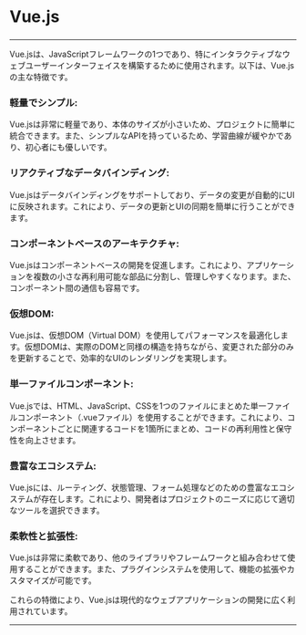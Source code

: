 
# Vue.js
### 
---


Vue.jsは、JavaScriptフレームワークの1つであり、特にインタラクティブなウェブユーザーインターフェイスを構築するために使用されます。以下は、Vue.jsの主な特徴です。

### 軽量でシンプル:
Vue.jsは非常に軽量であり、本体のサイズが小さいため、プロジェクトに簡単に統合できます。また、シンプルなAPIを持っているため、学習曲線が緩やかであり、初心者にも優しいです。
### リアクティブなデータバインディング:
Vue.jsはデータバインディングをサポートしており、データの変更が自動的にUIに反映されます。これにより、データの更新とUIの同期を簡単に行うことができます。
### コンポーネントベースのアーキテクチャ:
Vue.jsはコンポーネントベースの開発を促進します。これにより、アプリケーションを複数の小さな再利用可能な部品に分割し、管理しやすくなります。また、コンポーネント間の通信も容易です。
### 仮想DOM:
Vue.jsは、仮想DOM（Virtual DOM）を使用してパフォーマンスを最適化します。仮想DOMは、実際のDOMと同様の構造を持ちながら、変更された部分のみを更新することで、効率的なUIのレンダリングを実現します。
### 単一ファイルコンポーネント:
Vue.jsでは、HTML、JavaScript、CSSを1つのファイルにまとめた単一ファイルコンポーネント（.vueファイル）を使用することができます。これにより、コンポーネントごとに関連するコードを1箇所にまとめ、コードの再利用性と保守性を向上させます。
### 豊富なエコシステム:
Vue.jsには、ルーティング、状態管理、フォーム処理などのための豊富なエコシステムが存在します。これにより、開発者はプロジェクトのニーズに応じて適切なツールを選択できます。
### 柔軟性と拡張性:
Vue.jsは非常に柔軟であり、他のライブラリやフレームワークと組み合わせて使用することができます。また、プラグインシステムを使用して、機能の拡張やカスタマイズが可能です。

これらの特徴により、Vue.jsは現代的なウェブアプリケーションの開発に広く利用されています。

---
